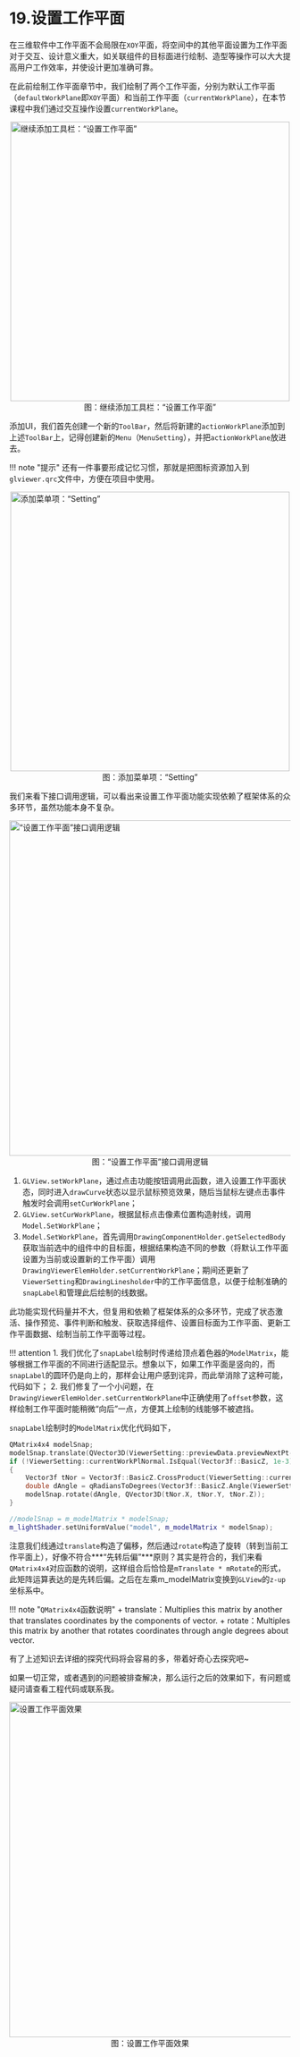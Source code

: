# 19.设置工作平面
在三维软件中工作平面不会局限在`XOY`平面，将空间中的其他平面设置为工作平面对于交互、设计意义重大，如关联组件的目标面进行绘制、造型等操作可以大大提高用户工作效率，并使设计更加准确可靠。

在此前绘制工作平面章节中，我们绘制了两个工作平面，分别为默认工作平面（`defaultWorkPlane`即`XOY`平面）和当前工作平面（`currentWorkPlane`），在本节课程中我们通过交互操作设置`currentWorkPlane`。

<img src="../img/cad/image-72.png" alt="继续添加工具栏：“设置工作平面”" width="500" align="middle" style="display: block; margin-left: auto; margin-right: auto;"/>
<figcaption style="text-align: center;">图：继续添加工具栏：“设置工作平面”</figcaption>

添加UI，我们首先创建一个新的`ToolBar`，然后将新建的`actionWorkPlane`添加到上述`ToolBar`上，记得创建新的`Menu`（`MenuSetting`），并把`actionWorkPlane`放进去。

!!! note "提示"
    还有一件事要形成记忆习惯，那就是把图标资源加入到`glviewer.qrc`文件中，方便在项目中使用。

<img src="../img/cad/image-74.png" alt="添加菜单项：“Setting”" width="500" align="middle" style="display: block; margin-left: auto; margin-right: auto;"/>
<figcaption style="text-align: center;">图：添加菜单项：“Setting”</figcaption>

我们来看下接口调用逻辑，可以看出来设置工作平面功能实现依赖了框架体系的众多环节，虽然功能本身不复杂。

<img src="../img/cad/image-73.png" alt="“设置工作平面”接口调用逻辑" width="600" align="middle" style="display: block; margin-left: auto; margin-right: auto;"/>
<figcaption style="text-align: center;">图：“设置工作平面”接口调用逻辑</figcaption>

1. `GLView.setWorkPlane`，通过点击功能按钮调用此函数，进入设置工作平面状态，同时进入`drawCurve`状态以显示鼠标预览效果，随后当鼠标左键点击事件触发时会调用`setCurWorkPlane`；
2. `GLView.setCurWorkPlane`，根据鼠标点击像素位置构造射线，调用`Model.SetWorkPlane`；
3. `Model.SetWorkPlane`，首先调用`DrawingComponentHolder.getSelectedBody`获取当前选中的组件中的目标面，根据结果构造不同的参数（将默认工作平面设置为当前或设置新的工作平面）调用`DrawingViewerElemHolder.setCurrentWorkPlane`；期间还更新了`ViewerSetting`和`DrawingLinesholder`中的工作平面信息，以便于绘制准确的`snapLabel`和管理此后绘制的线数据。

此功能实现代码量并不大，但复用和依赖了框架体系的众多环节，完成了状态激活、操作预览、事件判断和触发、获取选择组件、设置目标面为工作平面、更新工作平面数据、绘制当前工作平面等过程。

!!! attention
    1. 我们优化了`snapLabel`绘制时传递给顶点着色器的`ModelMatrix`，能够根据工作平面的不同进行适配显示。想象以下，如果工作平面是竖向的，而`snapLabel`的圆环仍是向上的，那样会让用户感到诧异，而此举消除了这种可能，代码如下；
    2. 我们修复了一个小问题，在`DrawingViewerElemHolder.setCurrentWorkPlane`中正确使用了`offset`参数，这样绘制工作平面时能稍微“向后”一点，方便其上绘制的线能够不被遮挡。

`snapLabel`绘制时的`ModelMatrix`优化代码如下，

```c++
QMatrix4x4 modelSnap;
modelSnap.translate(QVector3D(ViewerSetting::previewData.previewNextPt->X, ViewerSetting::previewData.previewNextPt->Y, ViewerSetting::previewData.previewNextPt->Z));
if (!ViewerSetting::currentWorkPlNormal.IsEqual(Vector3f::BasicZ, 1e-3))
{
    Vector3f tNor = Vector3f::BasicZ.CrossProduct(ViewerSetting::currentWorkPlNormal);
    double dAngle = qRadiansToDegrees(Vector3f::BasicZ.Angle(ViewerSetting::currentWorkPlNormal));
    modelSnap.rotate(dAngle, QVector3D(tNor.X, tNor.Y, tNor.Z));
}

//modelSnap = m_modelMatrix * modelSnap;
m_lightShader.setUniformValue("model", m_modelMatrix * modelSnap);
```

注意我们线通过`translate`构造了偏移，然后通过`rotate`构造了旋转（转到当前工作平面上），好像不符合***“先转后偏”***原则？其实是符合的，我们来看`QMatrix4x4`对应函数的说明，这样组合后恰恰是`mTranslate * mRotate`的形式，此矩阵运算表达的是先转后偏。之后在左乘m_modelMatrix变换到`GLView`的`z-up`坐标系中。

!!! note "`QMatrix4x4`函数说明"
    + translate：Multiplies this matrix by another that translates coordinates by the components of vector.
    + rotate：Multiples this matrix by another that rotates coordinates through angle degrees about vector.

有了上述知识去详细的探究代码将会容易的多，带着好奇心去探究吧~

如果一切正常，或者遇到的问题被排查解决，那么运行之后的效果如下，有问题或疑问请查看工程代码或联系我。

<img src="../img/cad/image-75.png" alt="设置工作平面效果" width="600" align="middle" style="display: block; margin-left: auto; margin-right: auto;"/>
<figcaption style="text-align: center;">图：设置工作平面效果</figcaption>
